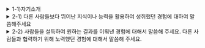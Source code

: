 
<details markdown = "1">
<summary>1-1)자기소개</summary>
안녕하십니까. 데이터 관리 직군 지원자 김욱종입니다.<br>
데이터 관리를 누구보다 잘 수행하기 위해 다양한 역량과 경험을 쌓아왔습니다.<br>
<br>
첫번째로 맡은일은 누구보다 성실하게 수행하고 결과로 증명해왔습니다.<br>
대학교 재학 당시 다양한 팀프로젝트와 과제를 성실히 수행하여 높은 학점으로 졸업할 수 있었고, 이전에 근무했던 회사에는 2년차 최초로 독일 기업과 새로운 컨택 포인트를 만든 경험이 있습니다.<br>
<br>
또한 데이터 분석 능력과 자동차 업계 경험이 있습니다.<br>
정보처리기사 자격증 취득과 학부 과정에서 데이터를 분석하는 과정을 배우게 되었으며, 1,2 Tier 자동차 부품사를 대상으로 SW를 검증하는 도구를 세일즈 해본 경험이 있습니다.<br>
<br>
이러한 저만의 경험과 역량을 바탕으로 글로벌 경쟁력 확보를 위한 애프터마켓 상품 기획과 관리에 도움이 되는 데이터를 누구보다 꼼꼼히 관리하도록 하겠습니다.<br>
<br>
감사합니다
</details>

<details markdown = "1">
<summary>2-1) 다른 사람들보다 뛰어난 지식이나 능력을 활용하여 성취했던 경험에 대하여 말씀해주세요</summary>

</details>

<details markdown = "1">
<summary>2-2) 사람들을 설득하여 원하는 결과를 이뤄낸 경험에 대해서 말씀해 주세요. 다른 사람들과 협력하기 위해 노력했던 경험에 대해서 말씀해 주세요. </summary>

</details>

